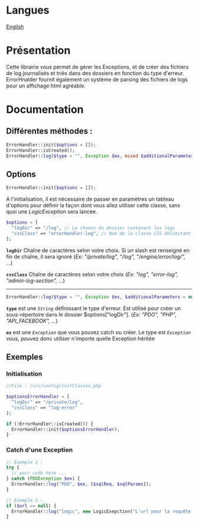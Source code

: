 # Langues

[English](../README.md)

# Présentation

Cette librairie vous permet de gérer les Exceptions, et de créer des fichiers de log journalisés et triés dans des dossiers en fonction du type d'erreur.
ErrorHnalder fournit également un système de parsing des fichiers de logs pour un affichage html agréable.

# Documentation

## Différentes méthodes :

```php
ErrorHandler::init($options = []);
ErrorHandler::isCreated();
ErrorHandler::log($type = "", Exception $ex, mixed $additionalParameters = null);
```

## Options
```php 
ErrorHandler::init($options = []);
```
A l'initialisation, il est nécessaire de passer en paramètres un tableau d'options pour définir la façon dont vous allez utiliser cette classe, sans quoi une _LogicException_ sera lancée.

```php
$options = [
  "logDir" => "/log", // Le chemin du dossier contenant les logs
  "cssClass" => "errorHandler-log", // Nom de la classe CSS délimitant une section de log
];
 ```
**`logDir`**
 Chaîne de caractères selon votre choix. Si un slash est renseigné en fin de chaîne, il sera ignoré (_Ex: "/private/log", "/log", "/engine/error/log/", ..._) 
 
 **`cssClass`**
 Chaîne de caractères selon votre choix (_Ex: "log", "error-log", "admin-log-section", ..._)
___________

```php
ErrorHandler::log($type = "", Exception $ex, $additionalParameters = null)
```
**`type`** est une _`String`_ définissant le type d'erreur. Est utilisé pour créer un sous-répertoire dans le dossier $options["logDir"]. (_Ex: "PDO", "PHP", "API_FACEBOOK", ..._)

**`ex`** est une _`Exception`_ que vous pouvez catch ou créer. Le type est _`Exception`_ vous, pouvez donc utiliser n'importe quelle Exception héritée


## Exemples

### Initialisation

```php
//File : /src/config/initClasses.php

$optionsErrorHandler = [
  "logDir" => "/private/log",
  "cssClass" => "log-error"
];

if (!ErrorHandler::isCreated()) {
  ErrorHandler::init($optionsErrorHandler);
}
```

### Catch d'une Exception

```php
// Exemple 1 :
try {
  // your code here ...
} catch (PDOException $ex) {
  ErrorHandler::log("PDO", $ex, [$sqlReq, $sqlParams]);
}

// Exemple 2 :
if ($url == null) {
  ErrorHandler::log("logic", new LogicExepction("L'url pour la requête cURL est nulle")
}
```
